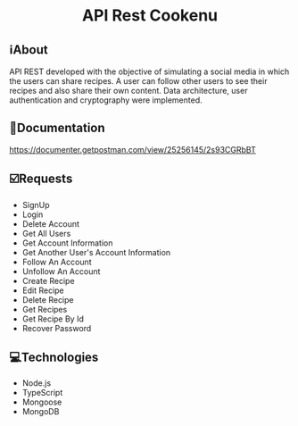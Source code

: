 <h1 align="center">API Rest Cookenu</h1>

##  ℹ️About
API REST developed with the objective of simulating a social media in which the users can share recipes. A user can follow other users to see their recipes and also share their own content. Data architecture, user authentication and cryptography were implemented.

## 🔗Documentation
https://documenter.getpostman.com/view/25256145/2s93CGRbBT

## ☑️Requests
- SignUp
- Login
- Delete Account
- Get All Users
- Get Account Information
- Get Another User's Account Information
- Follow An Account
- Unfollow An Account
- Create Recipe
- Edit Recipe
- Delete Recipe
- Get Recipes
- Get Recipe By Id
- Recover Password

## 💻Technologies
- Node.js
- TypeScript
- Mongoose
- MongoDB
